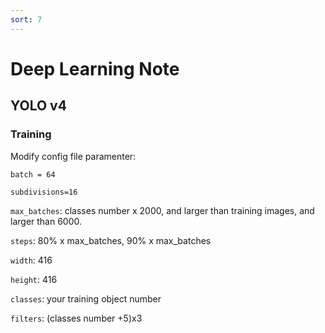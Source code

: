 ```yaml
---
sort: 7
---
```


# Deep Learning Note

## YOLO v4

### Training

Modify config file paramenter:

`batch = 64`

`subdivisions=16`

`max_batches`: classes number x 2000, and larger than training images, and larger than 6000.

`steps`: 80% x max_batches, 90% x max_batches 

`width`: 416

`height`: 416

`classes`: your training object number

`filters`: (classes number +5)x3 
